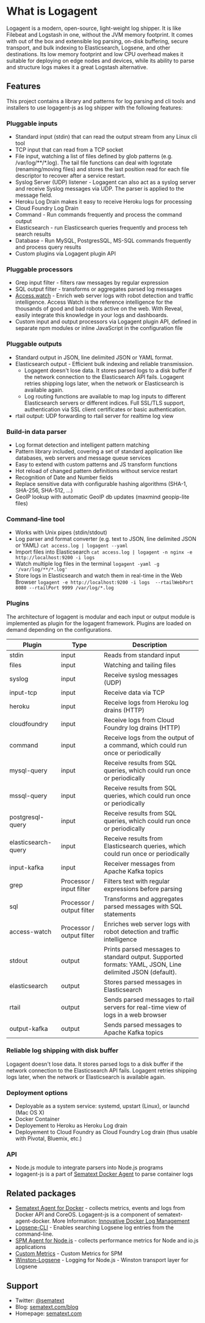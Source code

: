 # What is Logagent

Logagent is a modern, open-source, light-weight log shipper. It is like Filebeat and Logstash in one, without the JVM memory footprint.  It comes with out of the box and extensible log parsing, on-disk buffering, secure transport, and bulk indexing to Elasticsearch, Logsene, and other destinations. Its low memory footprint and low CPU overhead makes it suitable for deploying on edge nodes and devices, while its ability to parse and structure logs makes it a great Logstash alternative. 


## Features

This project contains a library and patterns for log parsing and cli tools and installers to use logagent-js as log shipper with the following features: 

### Pluggable inputs 

- Standard input (stdin) that can read the output stream from any Linux cli tool
- TCP input that can read from a TCP socket
- File input, watching a list of files defined by glob patterns (e.g. /var/log/**/*.log). The tail file functions can deal with logrotate (renaming/moving files) and stores the last position read for each file descriptor to recover after a service restart.
- Syslog Server (UDP) listener - Logagent can also act as a syslog server and receive Syslog messages via UDP. The parser is applied to the message field.
- Heroku Log Drain makes it easy to receive Heroku logs for processing
- Cloud Foundry Log Drain 
- Command - Run commands frequently and process the command output
- Elasticsearch - run Elasticsearch queries frequently and process teh search results
- Database - Run MySQL, PostgresSQL, MS-SQL commands frequently and process query results
- Custom plugins via Logagent plugin API

### Pluggable processors

- Grep input filter - filters raw messages by regular expression 
- SQL output filter - transforms or aggregates parsed log messages 
- [Access.watch](https://access.watch/reveal/logagent) - Enrich web server logs with robot detection and traffic intelligence. Access Watch is the reference intelligence for the thousands of good and bad robots active on the web. With Reveal, easily integrate this knowledge in your logs and dashboards. 
- Custom input and output processors via Logagent plugin API, defined in separate npm modules or inline JavaScript in the configuration file

### Pluggable outputs

- Standard output in JSON, line delimited JSON or YAML format. 
- Elasticsearch output -  Efficient bulk indexing and reliable transmission. 
  - Logagent doesn't lose data. It stores parsed logs to a disk buffer if the network connection to the Elasticsearch API fails. Logagent retries shipping logs later, when the network or Elasticsearch is available again. 
  - Log routing functions are available to map log inputs to different Elasticsearch servers or different indices. Full SSL/TLS support, authentication via SSL client certificates or basic authentication. 
- rtail output: UDP forwarding to rtail server for realtime log view

### Build-in data parser

- Log format detection and intelligent pattern matching
- Pattern library included, covering a set of standard application like databases, web servers and message queue services
- Easy to extend with custom patterns and JS transform functions
- Hot reload of changed pattern definitions without service restart
- Recognition of Date and Number fields
- Replace sensitive data with configurable hashing algorithms (SHA-1, SHA-256, SHA-512, …)
- GeoIP lookup with automatic GeoIP db updates (maxmind geopip-lite files)


### Command-line tool

- Works with Unix pipes (stdin/stdout)	
- Log parser and format converter (e.g. text to JSON, line delimited JSON or YAML) 
   ```cat access.log | logagent --yaml```
- Import files into Elasticsearch
  ```cat access.log | logagent -n nginx -e http://localhost:9200 -i logs```
- Watch multiple log files in the terminal
  ```logagent -yaml -g '/var/log/**/*.log'```
- Store logs in Elasticsearch and watch them in real-time in the Web Browser 
  ```logagent -e http://localhost:9200 -i logs  --rtailWebPort 8080 --rtailPort 9999 /var/log/*.log ```

### Plugins

The architecture of logagent is modular and each input or output module is implemented as plugin for the logagent framework. Plugins are loaded on demand depending on the configurations.


| Plugin              | Type                      | Description                                                                                              |
|---------------------|---------------------------|----------------------------------------------------------------------------------------------------------|
| stdin               | input                     | Reads from standard input                                                                                |
| files               | input                     | Watching and tailing files                                                                               |
| syslog              | input                     | Receive syslog messages (UDP)                                                                            |
| input-tcp           | input                     | Receive data via TCP                                                                                     |
| heroku              | input                     | Receive logs from Heroku log drains (HTTP)                                                               |
| cloudfoundry        | input                     | Receive logs from Cloud Foundry log drains (HTTP)                                                        |
| command             | input                     | Receive logs from the output of a command, which could run once or periodically                          |
| mysql-query         | input                     | Receive results from SQL queries, which could run once or periodically                                   |
| mssql-query         | input                     | Receive results from SQL queries, which could run once or periodically                                   |
| postgresql-query    | input                     | Receive results from SQL queries, which could run once or periodically                                   |
| elasticsearch-query | input                     | Receive results from Elasticsearch queries, which could run once or periodically                         |
| input-kafka         | input                     | Receiver messages from Apache Kafka topics                                                               |
| grep                | Processor / input filter  | Filters text with regular expressions before parsing                                                     |
| sql                 | Processor / output filter | Transforms and aggregates parsed messages with SQL statements                                            |
| access-watch        | Processor / output filter | Enriches web server logs with robot detection and traffic intelligence                                   |
| stdout              | output                    | Prints parsed messages to standard output. Supported formats: YAML, JSON, Line delimited JSON (default). |
| elasticsearch       | output                    | Stores parsed messages in Elasticsearch                                                                  |
| rtail               | output                    | Sends parsed messages to rtail servers for real-time view of logs in a web browser                       |
| output-kafka        | output                    | Sends parsed messages to Apache Kafka topics                                                             |




### Reliable log shipping with disk buffer

Logagent doesn't lose data.  It stores parsed logs to a disk buffer if the network connection to the Elasticsearch API fails.  Logagent retries shipping logs later, when the network or Elasticsearch is available again.  


### Deployment options
- Deployable as a system service: systemd, upstart (Linux), or launchd (Mac OS X)
- Docker Container 
- Deployement to Heroku as Heroku Log drain
- Deployement to Cloud Foundry as Cloud Foundry Log drain (thus usable with Pivotal, Bluemix, etc.)

### API 
- Node.js module to integrate parsers into Node.js programs
- logagent-js is a part of [Sematext Docker Agent](https://github.com/sematext/sematext-agent-docker) to parse container logs


## Related packages

- [Sematext Agent for Docker](https://github.com/sematext/sematext-agent-docker) - collects metrics, events and logs from Docker API and CoreOS. Logagent-js is a component of sematext-agent-docker. More Information: [Innovative Docker Log Management](http://blog.sematext.com/2015/08/12/docker-log-management/)
- [Logsene-CLI](https://github.com/sematext/logsene-cli) - Enables searching Logsene log entries from the command-line. 
- [SPM Agent for Node.js](https://github.com/sematext/spm-agent-nodejs) - collects performance metrics for Node and io.js applications
- [Custom Metrics](https://github.com/sematext/spm-metrics-js) - Custom Metrics for SPM 
- [Winston-Logsene](https://github.com/sematext/winston-logsene) - Logging for Node.js - Winston transport layer for Logsene

## Support 

- Twitter: [@sematext](http://twitter.com/sematext)
- Blog: [sematext.com/blog](http://sematext.com/blog)
- Homepage: [sematext.com](http://sematext.com)
